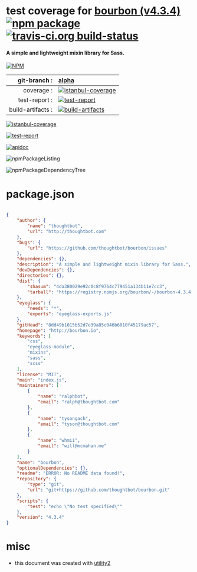 # test coverage for  [bourbon (v4.3.4)](http://bourbon.io)  [![npm package](https://img.shields.io/npm/v/npmtest-bourbon.svg?style=flat-square)](https://www.npmjs.org/package/npmtest-bourbon) [![travis-ci.org build-status](https://api.travis-ci.org/npmtest/node-npmtest-bourbon.svg)](https://travis-ci.org/npmtest/node-npmtest-bourbon)
#### A simple and lightweight mixin library for Sass.

[![NPM](https://nodei.co/npm/bourbon.png?downloads=true)](https://www.npmjs.com/package/bourbon)

| git-branch : | [alpha](https://github.com/npmtest/node-npmtest-bourbon/tree/alpha)|
|--:|:--|
| coverage : | [![istanbul-coverage](https://npmtest.github.io/node-npmtest-bourbon/build/coverage.badge.svg)](https://npmtest.github.io/node-npmtest-bourbon/build/coverage.html/index.html)|
| test-report : | [![test-report](https://npmtest.github.io/node-npmtest-bourbon/build/test-report.badge.svg)](https://npmtest.github.io/node-npmtest-bourbon/build/test-report.html)|
| build-artifacts : | [![build-artifacts](https://npmtest.github.io/node-npmtest-bourbon/glyphicons_144_folder_open.png)](https://github.com/npmtest/node-npmtest-bourbon/tree/gh-pages/build)|

[![istanbul-coverage](https://npmtest.github.io/node-npmtest-bourbon/build/screenCapture.buildCustomOrg.browser.coverage.html.png)](https://npmtest.github.io/node-npmtest-bourbon/build/coverage.html/index.html)

[![test-report](https://npmtest.github.io/node-npmtest-bourbon/build/screenCapture.buildCustomOrg.browser.%252Fhome%252Ftravis%252Fbuild%252Fnpmtest%252Fnode-npmtest-bourbon%252Ftmp%252Fbuild%252Ftest-report.html.png)](https://npmtest.github.io/node-npmtest-bourbon/build/test-report.html)

[![apidoc](https://npmdoc.github.io/node-npmdoc-bourbon/build/screenCapture.buildApidoc.browser.%252Fhome%252Ftravis%252Fbuild%252Fnpmdoc%252Fnode-npmdoc-bourbon%252Ftmp%252Fbuild%252Fapidoc.html.png)](https://npmdoc.github.io/node-npmdoc-bourbon/build/apidoc.html)

![npmPackageListing](https://npmtest.github.io/node-npmtest-bourbon/build/screenCapture.npmPackageListing.svg)

![npmPackageDependencyTree](https://npmtest.github.io/node-npmtest-bourbon/build/screenCapture.npmPackageDependencyTree.svg)



# package.json

```json

{
    "author": {
        "name": "thoughtbot",
        "url": "http://thoughtbot.com"
    },
    "bugs": {
        "url": "https://github.com/thoughtbot/bourbon/issues"
    },
    "dependencies": {},
    "description": "A simple and lightweight mixin library for Sass.",
    "devDependencies": {},
    "directories": {},
    "dist": {
        "shasum": "4da380029e92c0c8f9764c779451a134b11e7cc3",
        "tarball": "https://registry.npmjs.org/bourbon/-/bourbon-4.3.4.tgz"
    },
    "eyeglass": {
        "needs": "*",
        "exports": "eyeglass-exports.js"
    },
    "gitHead": "8dd49b1015b52d7e39a85c046b6010f45179ac57",
    "homepage": "http://bourbon.io",
    "keywords": [
        "css",
        "eyeglass-module",
        "mixins",
        "sass",
        "scss"
    ],
    "license": "MIT",
    "main": "index.js",
    "maintainers": [
        {
            "name": "ralphbot",
            "email": "ralph@thoughtbot.com"
        },
        {
            "name": "tysongach",
            "email": "tyson@thoughtbot.com"
        },
        {
            "name": "whmii",
            "email": "will@mcmahan.me"
        }
    ],
    "name": "bourbon",
    "optionalDependencies": {},
    "readme": "ERROR: No README data found!",
    "repository": {
        "type": "git",
        "url": "git+https://github.com/thoughtbot/bourbon.git"
    },
    "scripts": {
        "test": "echo \"No test specified\""
    },
    "version": "4.3.4"
}
```



# misc
- this document was created with [utility2](https://github.com/kaizhu256/node-utility2)
